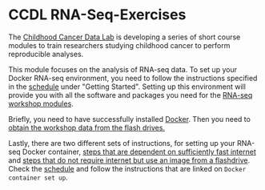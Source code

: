 # CCDL RNA-Seq-Exercises

The [Childhood Cancer Data Lab](ccdatalab.org) is developing a series of short course modules to train researchers studying childhood cancer to perform reproducible analyses.

This module focuses on the analysis of RNA-seq data. To set up your Docker
RNA-seq environment, you need to follow the instructions specified in the [schedule](schedule.md)
under "Getting Started". Setting up this environment will
provide you with all the software and packages you need for the [RNA-seq workshop modules](https://github.com/AlexsLemonade/training-modules).

Briefly, you need to have successfully installed [Docker](https://github.com/AlexsLemonade/training-modules/blob/master/docker-install/README.md). Then you need to [obtain the workshop data from the flash drives.](flashdrive-instructions.md)

Lastly, there are two different sets of instructions, for setting up your RNA-seq Docker container,
[steps that are dependent on sufficiently fast internet](docker-pull.md) and
[steps that do not require internet but use an image from a flashdrive](docker-load.md).
Check the [schedule](schedule.md) and follow the instructions that are linked on
`Docker container set up`. 
